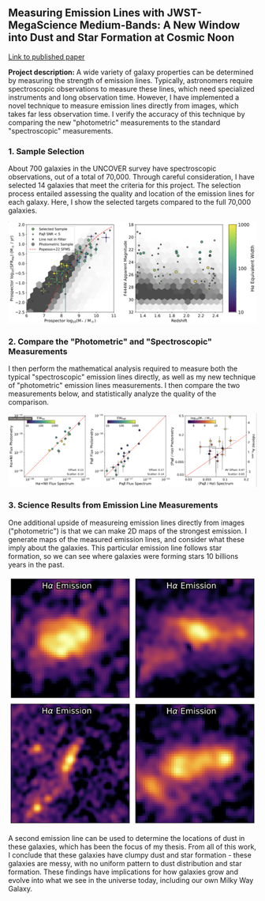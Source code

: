 ## Measuring Emission Lines with JWST-MegaScience Medium-Bands: A New Window into Dust and Star Formation at Cosmic Noon

[Link to published paper](https://arxiv.org/pdf/2505.10632)

**Project description:** A wide variety of galaxy properties can be determined by measuring the strength of emission lines. Typically, astronomers require spectroscopic observations to measure these lines, which need specialized instruments and long observation time. However, I have implemented a novel technique to measure emission lines directly from images, which takes far less observation time. I verify the accuracy of this technique by comparing the new "photometric" measurements to the standard "spectroscopic" measurements.

### 1. Sample Selection

About 700 galaxies in the UNCOVER survey have spectroscopic observations, out of a total of 70,000. Through careful consideration, I have selected 14 galaxies that meet the criteria for this project. The selection process entailed assessing the quality and location of the emission lines for each galaxy. Here, I show the selected targets compared to the full 70,000 galaxies.

<img src="images/paper3/Sample_Selection.png?raw=true"/>

### 2. Compare the "Photometric" and "Spectroscopic" Measurements

I then perform the mathematical analysis required to measure both the typical "spectroscopic" emission lines directly, as well as my new technique of "photometric" emission lines measurements. I then compare the two measurements below, and statistically analyze the quality of the comparison.

<img src="images/paper3/Flux_Compare.png?raw=true"/>


### 3. Science Results from Emission Line Measurements

One additional upside of measureing emission lines directly from images ("photometric") is that we can make 2D maps of the strongest emission. I generate maps of the measured emission lines, and consider what these imply about the galaxies. This particular emission line follows star formation, so we can see where galaxies were forming stars 10 billions years in the past. 

<img src="images/paper3/Ha_Maps.png?raw=true"/>

A second emission line can be used to determine the locations of dust in these galaxies, which has been the focus of my thesis. From all of this work, I conclude that these galaxies have clumpy dust and star formation - these galaxies are messy, with no uniform pattern to dust distribution and star formation. These findings have implications for how galaxies grow and evolve into what we see in the universe today, including our own Milky Way Galaxy.  

